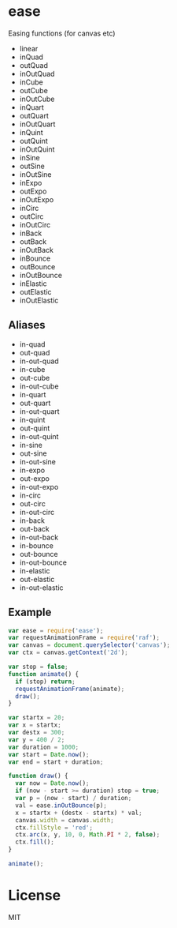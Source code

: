 
# ease

  Easing functions (for canvas etc)

  - linear
  - inQuad
  - outQuad
  - inOutQuad
  - inCube
  - outCube
  - inOutCube
  - inQuart
  - outQuart
  - inOutQuart
  - inQuint
  - outQuint
  - inOutQuint
  - inSine
  - outSine
  - inOutSine
  - inExpo
  - outExpo
  - inOutExpo
  - inCirc
  - outCirc
  - inOutCirc
  - inBack
  - outBack
  - inOutBack
  - inBounce
  - outBounce
  - inOutBounce
  - inElastic
  - outElastic
  - inOutElastic

## Aliases

  - in-quad
  - out-quad
  - in-out-quad
  - in-cube
  - out-cube
  - in-out-cube
  - in-quart
  - out-quart
  - in-out-quart
  - in-quint
  - out-quint
  - in-out-quint
  - in-sine
  - out-sine
  - in-out-sine
  - in-expo
  - out-expo
  - in-out-expo
  - in-circ
  - out-circ
  - in-out-circ
  - in-back
  - out-back
  - in-out-back
  - in-bounce
  - out-bounce
  - in-out-bounce
  - in-elastic
  - out-elastic
  - in-out-elastic

## Example

```js
var ease = require('ease');
var requestAnimationFrame = require('raf');
var canvas = document.querySelector('canvas');
var ctx = canvas.getContext('2d');

var stop = false;
function animate() {
  if (stop) return;
  requestAnimationFrame(animate);
  draw();
}

var startx = 20;
var x = startx;
var destx = 300;
var y = 400 / 2;
var duration = 1000;
var start = Date.now();
var end = start + duration;

function draw() {
  var now = Date.now();
  if (now - start >= duration) stop = true;
  var p = (now - start) / duration;
  val = ease.inOutBounce(p);
  x = startx + (destx - startx) * val;
  canvas.width = canvas.width;
  ctx.fillStyle = 'red';
  ctx.arc(x, y, 10, 0, Math.PI * 2, false);
  ctx.fill();
}

animate();

```

# License

  MIT

